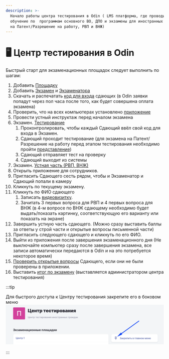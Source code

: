 ```yaml
---
description: >-
  Начало работы центра тестирования в Odin ( LMS платформа, где проводится
  обучение по  программам основного ВО, ДПО и экзамены для иностранных граждан
  на Патент/Разрешение на работу, РВП и ВНЖ)
---
```


# 🖥️ Центр тестирования в Odin

Быстрый старт для экзаменационных площадок следует выполнить по шагам:

1. Добавить [Площадку](dobavit-ploshadki.md)
2. Добавить [Экзамен](dobavit-ekzamen.md) и [Экзаменатора](registraciya-sotrudnikov-v-odin.md#ekzamenator)
3. Скачать и распечатать [код для входа](skachat-kody-dlya-vkhoda-sdayushikh.md) сдающих (в Odin заявки попадут через пол часа после того, как будет совершена оплата экзамена)
4. Проверить, что на всех компьютерах установлено [приложение](prilozhenie.-pismennaya-i-ustnaya-chasti-ekzamena.md)
5. Провести устный инструктаж перед началом экзамена
6. Экзамен. [Тестирование](ekzamen.-provedenie.md#testirovanie)
   1. Проконтролировать, чтобы каждый Сдающий ввёл свой код для входа в Экзамен.&#x20;
   2. Сдающий проходит тестирование (для экзамена на Патент/Разрешение на работу перед этапом тестирования необходимо пройти [представление](https://informa.gitbook.io/immigraciya/centr-testirovaniya-v-odin/ekzamen.-provedenie#testirovanie))
   3. Сдающий отправляет тест на проверку&#x20;
   4. Сдающий выходит из системы
7. Экзамен. [Устная часть (РВП, ВНЖ)](ekzamen.-provedenie.md#ustnaya-chat-rvp-vnzh)
8. Открыть приложение для сотрудников.&#x20;
9. Пригласить Сдающего сесть рядом, чтобы и Экзаменатор и Сдающий попали в камеру
10. Кликнуть по текущему экзамену.
11. Кликнуть по ФИО сдающего
    1. Записать [видеовизитку](../rekomendacii/obrazec-videovizitki-pered-startom-ustnoi-chasti-ekzamena.md).
    2. Зачитать  3 первых вопроса для РВП и 4 первых вопроса для ВНЖ (в 4-м вопросе по ВНЖ сдающему необходимо будет выдать/показать картинку, соответствующую его варианту или показать на экране)
12. Завершить устную часть сдающего. (Можно сразу выставить баллы за ответы у строй части и открытые вопросы письменной части)
13. Пригласить следующего сдающего и кликнуть по его ФИО.
14. Выйти из приложения после завершения экзаменационного дня (Не выключайте компьютер сразу после завершения экзамена, все записи автоматически передаются в Odin и на это потребуется некоторое время)
15. [Проверить открытые вопросы](proverka-otkrytykh-voprosov-v-testirovanii.md) Сдающего, если они не были проверены в приложении.
16. Выставить [итог по экзамену](proverka-itoga-ekzamena.md) (выставляется администратором центра тестирования)

:::tip

Для быстрого доступа к Центру тестирования закрепите его в боковом меню <img src="../.gitbook/assets/image (217).png" alt="" data-size="original">

:::
